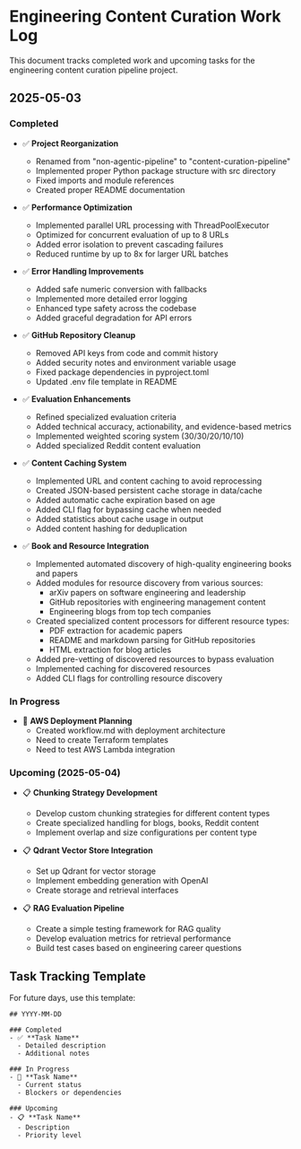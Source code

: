 # Engineering Content Curation Work Log

This document tracks completed work and upcoming tasks for the engineering content curation pipeline project.

## 2025-05-03

### Completed

- ✅ **Project Reorganization**
  - Renamed from "non-agentic-pipeline" to "content-curation-pipeline"
  - Implemented proper Python package structure with src directory
  - Fixed imports and module references
  - Created proper README documentation

- ✅ **Performance Optimization**
  - Implemented parallel URL processing with ThreadPoolExecutor
  - Optimized for concurrent evaluation of up to 8 URLs
  - Added error isolation to prevent cascading failures
  - Reduced runtime by up to 8x for larger URL batches

- ✅ **Error Handling Improvements**
  - Added safe numeric conversion with fallbacks
  - Implemented more detailed error logging
  - Enhanced type safety across the codebase
  - Added graceful degradation for API errors

- ✅ **GitHub Repository Cleanup**
  - Removed API keys from code and commit history
  - Added security notes and environment variable usage
  - Fixed package dependencies in pyproject.toml
  - Updated .env file template in README

- ✅ **Evaluation Enhancements**
  - Refined specialized evaluation criteria
  - Added technical accuracy, actionability, and evidence-based metrics
  - Implemented weighted scoring system (30/30/20/10/10)
  - Added specialized Reddit content evaluation

- ✅ **Content Caching System**
  - Implemented URL and content caching to avoid reprocessing
  - Created JSON-based persistent cache storage in data/cache
  - Added automatic cache expiration based on age
  - Added CLI flag for bypassing cache when needed
  - Added statistics about cache usage in output
  - Added content hashing for deduplication

- ✅ **Book and Resource Integration**
  - Implemented automated discovery of high-quality engineering books and papers
  - Added modules for resource discovery from various sources:
    - arXiv papers on software engineering and leadership
    - GitHub repositories with engineering management content
    - Engineering blogs from top tech companies
  - Created specialized content processors for different resource types:
    - PDF extraction for academic papers
    - README and markdown parsing for GitHub repositories
    - HTML extraction for blog articles
  - Added pre-vetting of discovered resources to bypass evaluation
  - Implemented caching for discovered resources
  - Added CLI flags for controlling resource discovery

### In Progress

- 🔄 **AWS Deployment Planning**
  - Created workflow.md with deployment architecture
  - Need to create Terraform templates
  - Need to test AWS Lambda integration

### Upcoming (2025-05-04)

- 📋 **Chunking Strategy Development**
  - Develop custom chunking strategies for different content types
  - Create specialized handling for blogs, books, Reddit content
  - Implement overlap and size configurations per content type

- 📋 **Qdrant Vector Store Integration**
  - Set up Qdrant for vector storage
  - Implement embedding generation with OpenAI
  - Create storage and retrieval interfaces

- 📋 **RAG Evaluation Pipeline**
  - Create a simple testing framework for RAG quality
  - Develop evaluation metrics for retrieval performance
  - Build test cases based on engineering career questions

## Task Tracking Template

For future days, use this template:

```
## YYYY-MM-DD

### Completed
- ✅ **Task Name**
  - Detailed description
  - Additional notes

### In Progress
- 🔄 **Task Name**
  - Current status
  - Blockers or dependencies

### Upcoming
- 📋 **Task Name**
  - Description
  - Priority level
``` 